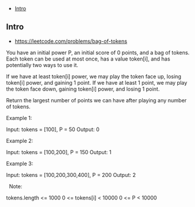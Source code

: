 - [Intro](#intro)

## Intro

- https://leetcode.com/problems/bag-of-tokens

You have an initial power P, an initial score of 0 points, and a bag of tokens.
Each token can be used at most once, has a value token[i], and has potentially two ways to use it.

If we have at least token[i] power, we may play the token face up, losing token[i] power, and gaining 1 point.
If we have at least 1 point, we may play the token face down, gaining token[i] power, and losing 1 point.

Return the largest number of points we can have after playing any number of tokens.
 



Example 1:

Input: tokens = [100], P = 50
Output: 0


Example 2:

Input: tokens = [100,200], P = 150
Output: 1


Example 3:

Input: tokens = [100,200,300,400], P = 200
Output: 2

 
Note:

tokens.length <= 1000
0 <= tokens[i] < 10000
0 <= P < 10000




